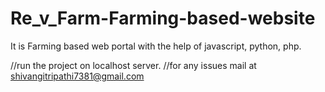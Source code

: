 # Re_v_Farm-Farming-based-website
It is Farming based web portal with the help of javascript, python, php.


//run the project on localhost server.
//for any issues mail at shivangitripathi7381@gmail.com
